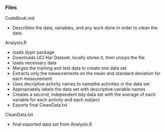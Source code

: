 ### Files

CodeBook.md

* Describles the data, variables, and any work done in order to clean the data

Analysis.R

* loads dyplr package
* Downloads UCI Har Dataset, locally stores it, then unzips the file
* loads necessary data
* Merges the training and test data to create one data set
* Extracts only the measurements on the mean and standard deviation for each measurement
* Uses decriptive activity names to namethe activities in the data set
* Appropriately labels the data set with descriptive variable names
* Creates a second, independent tidy data set with the average of each variable for each activity and each subject
* Exports final CleanData.txt

CleanData.txt
* final exported data set from Analysis.R

